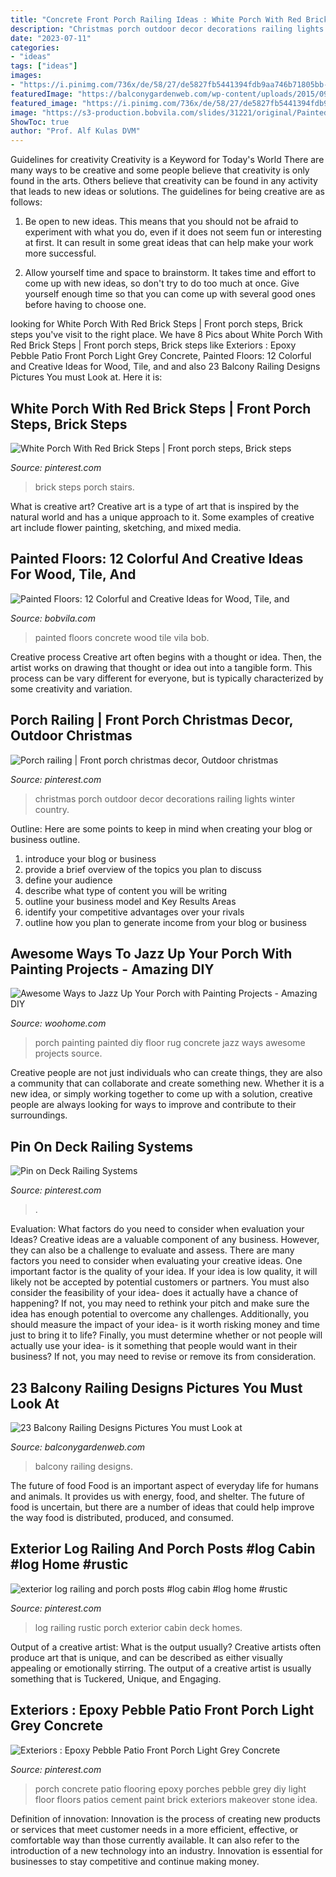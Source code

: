 ```yaml
---
title: "Concrete Front Porch Railing Ideas : White Porch With Red Brick Steps"
description: "Christmas porch outdoor decor decorations railing lights winter country"
date: "2023-07-11"
categories:
- "ideas"
tags: ["ideas"]
images:
- "https://i.pinimg.com/736x/de/58/27/de5827fb5441394fdb9aa746b71805bb--porch-posts-log-homes.jpg"
featuredImage: "https://balconygardenweb.com/wp-content/uploads/2015/09/balcony-railing-design-1_mini.jpg"
featured_image: "https://i.pinimg.com/736x/de/58/27/de5827fb5441394fdb9aa746b71805bb--porch-posts-log-homes.jpg"
image: "https://s3-production.bobvila.com/slides/31221/original/Painted_Floors_GraceDesigns.jpg?1554865242"
ShowToc: true
author: "Prof. Alf Kulas DVM"
---
```



Guidelines for creativity
Creativity is a Keyword for Today's World
There are many ways to be creative and some people believe that creativity is only found in the arts. Others believe that creativity can be found in any activity that leads to new ideas or solutions. The guidelines for being creative are as follows:

1. Be open to new ideas. This means that you should not be afraid to experiment with what you do, even if it does not seem fun or interesting at first. It can result in some great ideas that can help make your work more successful.

2. Allow yourself time and space to brainstorm. It takes time and effort to come up with new ideas, so don't try to do too much at once. Give yourself enough time so that you can come up with several good ones before having to choose one.


	

		
looking for White Porch With Red Brick Steps | Front porch steps, Brick steps you've visit to the right place. We have 8 Pics about White Porch With Red Brick Steps | Front porch steps, Brick steps like Exteriors : Epoxy Pebble Patio Front Porch Light Grey Concrete, Painted Floors: 12 Colorful and Creative Ideas for Wood, Tile, and and also 23 Balcony Railing Designs Pictures You must Look at. Here it is:
		
    
## White Porch With Red Brick Steps | Front Porch Steps, Brick Steps

<img loading=lazy src="https://i.pinimg.com/736x/44/f9/67/44f9679afd483d43defdba79ca8b5f29--brick-porch-porch-stairs.jpg" onerror="this.onerror=null;this.src='https://tse3.mm.bing.net/th?id=OIP.HwdynM1s7aHatBMJTwEKlwHaJ3&amp;pid=15.1';" alt="White Porch With Red Brick Steps | Front porch steps, Brick steps">

_Source: pinterest.com_

>brick steps porch stairs. 

	

What is creative art?
Creative art is a type of art that is inspired by the natural world and has a unique approach to it. Some examples of creative art include flower painting, sketching, and mixed media.

    
## Painted Floors: 12 Colorful And Creative Ideas For Wood, Tile, And

<img loading=lazy src="https://s3-production.bobvila.com/slides/31221/original/Painted_Floors_GraceDesigns.jpg?1554865242" onerror="this.onerror=null;this.src='https://tse3.mm.bing.net/th?id=OIP.2ouy_4NQqkv7MUA-b9tLSAHaJ4&amp;pid=15.1';" alt="Painted Floors: 12 Colorful and Creative Ideas for Wood, Tile, and">

_Source: bobvila.com_

>painted floors concrete wood tile vila bob. 

	

Creative process
Creative art often begins with a thought or idea. Then, the artist works on drawing that thought or idea out into a tangible form. This process can be vary different for everyone, but is typically characterized by some creativity and variation.

    
## Porch Railing | Front Porch Christmas Decor, Outdoor Christmas

<img loading=lazy src="https://i.pinimg.com/736x/50/4a/e3/504ae388f845806210170d0397dc40eb.jpg" onerror="this.onerror=null;this.src='https://tse4.mm.bing.net/th?id=OIP.jJLWljp52sG2Y1OdpdGgBQHaJ4&amp;pid=15.1';" alt="Porch railing | Front porch christmas decor, Outdoor christmas">

_Source: pinterest.com_

>christmas porch outdoor decor decorations railing lights winter country. 

	

Outline: Here are some points to keep in mind when creating your blog or business outline.
1. introduce your blog or business 
2. provide a brief overview of the topics you plan to discuss 
3. define your audience 
4. describe what type of content you will be writing 
5. outline your business model and Key Results Areas 
6. identify your competitive advantages over your rivals 
7. outline how you plan to generate income from your blog or business  
    
## Awesome Ways To Jazz Up Your Porch With Painting Projects - Amazing DIY

<img loading=lazy src="https://www.woohome.com/wp-content/uploads/2017/04/painted-porch-floor-6.jpg" onerror="this.onerror=null;this.src='https://tse1.mm.bing.net/th?id=OIP.7Mkpw1KbIBayhlfbeHhM8QHaLJ&amp;pid=15.1';" alt="Awesome Ways to Jazz Up Your Porch with Painting Projects - Amazing DIY">

_Source: woohome.com_

>porch painting painted diy floor rug concrete jazz ways awesome projects source. 

	

Creative people are not just individuals who can create things, they are also a community that can collaborate and create something new. Whether it is a new idea, or simply working together to come up with a solution, creative people are always looking for ways to improve and contribute to their surroundings.

    
## Pin On Deck Railing Systems

<img loading=lazy src="https://i.pinimg.com/736x/e6/44/6b/e6446b76d6358e9c23a0b2baa888f5c8.jpg" onerror="this.onerror=null;this.src='https://tse2.mm.bing.net/th?id=OIP.wDePzY0WlElJ6HASJ5O4JQHaJ4&amp;pid=15.1';" alt="Pin on Deck Railing Systems">

_Source: pinterest.com_

>. 

	

Evaluation: What factors do you need to consider when evaluation your Ideas?
Creative ideas are a valuable component of any business. However, they can also be a challenge to evaluate and assess. There are many factors you need to consider when evaluating your creative ideas. 
One important factor is the quality of your idea. If your idea is low quality, it will likely not be accepted by potential customers or partners. You must also consider the feasibility of your idea- does it actually have a chance of happening? If not, you may need to rethink your pitch and make sure the idea has enough potential to overcome any challenges. Additionally, you should measure the impact of your idea- is it worth risking money and time just to bring it to life? Finally, you must determine whether or not people will actually use your idea- is it something that people would want in their business? If not, you may need to revise or remove its from consideration.

    
## 23 Balcony Railing Designs Pictures You Must Look At

<img loading=lazy src="https://balconygardenweb.com/wp-content/uploads/2015/09/balcony-railing-design-1_mini.jpg" onerror="this.onerror=null;this.src='https://tse2.mm.bing.net/th?id=OIP.gr9It8BI5b0RvSUpt3gxjAHaEB&amp;pid=15.1';" alt="23 Balcony Railing Designs Pictures You must Look at">

_Source: balconygardenweb.com_

>balcony railing designs. 

	

The future of food
Food is an important aspect of everyday life for humans and animals. It provides us with energy, food, and shelter. The future of food is uncertain, but there are a number of ideas that could help improve the way food is distributed, produced, and consumed.

    
## Exterior Log Railing And Porch Posts #log Cabin #log Home #rustic

<img loading=lazy src="https://i.pinimg.com/736x/de/58/27/de5827fb5441394fdb9aa746b71805bb--porch-posts-log-homes.jpg" onerror="this.onerror=null;this.src='https://tse3.mm.bing.net/th?id=OIP.PYhMSgaKEMt_H0MGnnhnCgEgDY&amp;pid=15.1';" alt="exterior log railing and porch posts #log cabin #log home #rustic">

_Source: pinterest.com_

>log railing rustic porch exterior cabin deck homes. 

	

Output of a creative artist: What is the output usually?
Creative artists often produce art that is unique, and can be described as either visually appealing or emotionally stirring. The output of a creative artist is usually something that is Tuckered, Unique, and Engaging.

    
## Exteriors : Epoxy Pebble Patio Front Porch Light Grey Concrete

<img loading=lazy src="https://i.pinimg.com/736x/fe/8a/0d/fe8a0db327a109fffea7a0cc2ac54885--patio-flooring-concrete-floors.jpg" onerror="this.onerror=null;this.src='https://tse1.mm.bing.net/th?id=OIP.kyXO61kVNflqgLlfM42siQHaFj&amp;pid=15.1';" alt="Exteriors : Epoxy Pebble Patio Front Porch Light Grey Concrete">

_Source: pinterest.com_

>porch concrete patio flooring epoxy porches pebble grey diy light floor floors patios cement paint brick exteriors makeover stone idea. 

	

Definition of innovation:
Innovation is the process of creating new products or services that meet customer needs in a more efficient, effective, or comfortable way than those currently available. It can also refer to the introduction of a new technology into an industry. Innovation is essential for businesses to stay competitive and continue making money.

